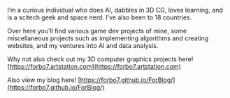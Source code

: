 I’m a curious individual who does AI, dabbles in 3D CG, loves learning, and is a scitech geek and space nerd. I’ve also been to 18 countries.

Over here you'll find various game dev projects of mine, some miscellaneous projects such as implementing algorithms and creating websites, and my ventures into AI and data analysis.

Why not also check out my 3D computer graphics projects here!
[https://forbo7.artstation.com](https://forbo7.artstation.com)

Also view my blog here!
[https://forbo7.github.io/ForBlog/](https://forbo7.github.io/ForBlog/)

<!---
ForBo7/ForBo7 is a ✨ special ✨ repository because its `README.md` (this file) appears on your GitHub profile.
You can click the Preview link to take a look at your changes.
--->

